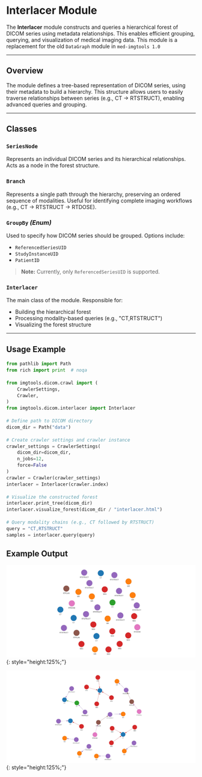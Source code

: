 # Interlacer Module

The **Interlacer** module constructs and queries a hierarchical forest of DICOM series using metadata relationships. This enables efficient grouping, querying, and visualization of medical imaging data. This module is a replacement for the old `DataGraph` module in `med-imgtools 1.0`

---

## Overview

The module defines a tree-based representation of DICOM series, using their metadata to build a hierarchy. This structure allows users to easily traverse relationships between series (e.g., CT → RTSTRUCT), enabling advanced queries and grouping.

---

## Classes

### `SeriesNode`
Represents an individual DICOM series and its hierarchical relationships. Acts as a node in the forest structure.

### `Branch`
Represents a single path through the hierarchy, preserving an ordered sequence of modalities. Useful for identifying complete imaging workflows (e.g., CT → RTSTRUCT → RTDOSE).

### `GroupBy` *(Enum)*
Used to specify how DICOM series should be grouped. Options include:
- `ReferencedSeriesUID`
- `StudyInstanceUID`
- `PatientID`

> **Note:** Currently, only `ReferencedSeriesUID` is supported.

### `Interlacer`
The main class of the module. Responsible for:
- Building the hierarchical forest
- Processing modality-based queries (e.g., "CT,RTSTRUCT")
- Visualizing the forest structure

---

## Usage Example

```python
from pathlib import Path
from rich import print  # noqa

from imgtools.dicom.crawl import (
    CrawlerSettings,
    Crawler,
)
from imgtools.dicom.interlacer import Interlacer

# Define path to DICOM directory
dicom_dir = Path("data")

# Create crawler settings and crawler instance
crawler_settings = CrawlerSettings(
    dicom_dir=dicom_dir,
    n_jobs=12,
    force=False
)
crawler = Crawler(crawler_settings)
interlacer = Interlacer(crawler.index)

# Visualize the constructed forest
interlacer.print_tree(dicom_dir)
interlacer.visualize_forest(dicom_dir / "interlacer.html")

# Query modality chains (e.g., CT followed by RTSTRUCT)
query = "CT,RTSTRUCT"
samples = interlacer.query(query)
```

## Example Output

![Unstructured Data](../../images/unstructured.png){: style="height:125%;"}

![Structured Data](../../images/structured.png){: style="height:125%;"}
